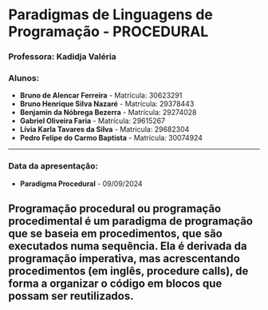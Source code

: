 # Paradigmas de Linguagens de Programação - PROCEDURAL 

### **Professora:** Kadidja Valéria

### **Alunos:**
- **Bruno de Alencar Ferreira** - Matrícula: 30623291 
- **Bruno Henrique Silva Nazaré** - Matrícula: 29378443  
- **Benjamin da Nóbrega Bezerra** - Matrícula: 29274028
- **Gabriel Oliveira Faria** - Matrícula: 29615267
- **Lívia Karla Tavares da Silva** - Matricula: 29682304
- **Pedro Felipe do Carmo Baptista** - Matricula: 30074924

---

### **Data da apresentação:**
- **Paradigma Procedural** - 09/09/2024  

Programação procedural ou programação procedimental é um paradigma de programação que se baseia em procedimentos, que são executados numa sequência. Ela é derivada da programação imperativa, mas acrescentando procedimentos (em inglês, procedure calls), de forma a organizar o código em blocos que possam ser reutilizados.
---



